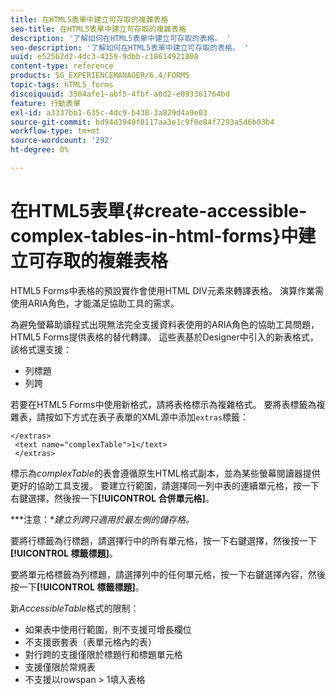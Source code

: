 ```yaml
---
title: 在HTML5表單中建立可存取的複雜表格
seo-title: 在HTML5表單中建立可存取的複雜表格
description: '了解如何在HTML5表單中建立可存取的表格。 '
seo-description: '了解如何在HTML5表單中建立可存取的表格。 '
uuid: e52562d2-4dc3-4359-9dbb-c18614921808
content-type: reference
products: SG_EXPERIENCEMANAGER/6.4/FORMS
topic-tags: hTML5_forms
discoiquuid: 3504afe1-abf5-4fbf-a0d2-e093361764bd
feature: 行動表單
exl-id: a3337bb1-635c-4dc9-b438-3a829d4a9e03
source-git-commit: bd94d3949f0117aa3e1c9f0e84f7293a5d6b03b4
workflow-type: tm+mt
source-wordcount: '292'
ht-degree: 0%

---
```


# 在HTML5表單{#create-accessible-complex-tables-in-html-forms}中建立可存取的複雜表格

HTML5 Forms中表格的預設實作會使用HTML DIV元素來轉譯表格。 演算作業需使用ARIA角色，才能滿足協助工具的需求。

為避免螢幕助讀程式出現無法完全支援資料表使用的ARIA角色的協助工具問題，HTML5 Forms提供表格的替代轉譯。 這些表基於Designer中引入的新表格式，該格式還支援：

* 列標題
* 列跨

若要在HTML5 Forms中使用新格式，請將表格標示為複雜格式。 要將表標籤為複雜表，請按如下方式在表子表單的XML源中添加`extras`標籤：

```
</extras>
 <text name="complexTable">1</text>
 </extras>
```

標示為&#x200B;*complexTable*&#x200B;的表會遵循原生HTML格式副本，並為某些螢幕閱讀器提供更好的協助工具支援。  要建立行範圍，請選擇同一列中表的連續單元格，按一下右鍵選擇，然後按一下&#x200B;**[!UICONTROL 合併單元格]**。

***注意：**建立列跨只適用於最左側的儲存格。*

要將行標籤為行標題，請選擇行中的所有單元格，按一下右鍵選擇，然後按一下&#x200B;**[!UICONTROL 標籤標題]**。

要將單元格標籤為列標題，請選擇列中的任何單元格，按一下右鍵選擇內容，然後按一下&#x200B;**[!UICONTROL 標籤標題]**。

新&#x200B;*AccessibleTable*&#x200B;格式的限制：

* 如果表中使用行範圍，則不支援可增長欄位
* 不支援嵌套表（表單元格內的表）
* 對行跨的支援僅限於標題行和標題單元格
* 支援僅限於常規表
* 不支援以rowspan > 1填入表格
